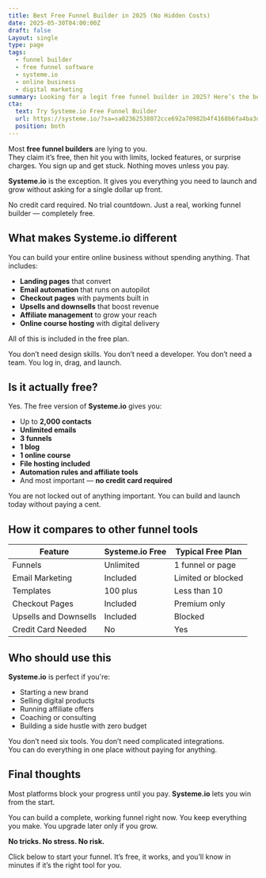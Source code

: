 ```yaml
---
title: Best Free Funnel Builder in 2025 (No Hidden Costs)
date: 2025-05-30T04:00:00Z
draft: false
Layout: single
type: page
tags:
  - funnel builder
  - free funnel software
  - systeme.io
  - online business
  - digital marketing
summary: Looking for a legit free funnel builder in 2025? Here’s the best no-BS option that actually works and costs nothing to start.
cta:
  text: Try Systeme.io Free Funnel Builder
  url: https://systeme.io/?sa=sa02362538072cce692a70982b4f4168b6fa4ba3d6
  position: both
---
```


<style>
.post-title {
  font-size: 1.8rem;
}
@media (min-width: 768px) {
  .post-title {
    font-size: 2.5rem;
  }
}
</style>

Most **free funnel builders** are lying to you.  
They claim it’s free, then hit you with limits, locked features, or surprise charges. You sign up and get stuck. Nothing moves unless you pay.

**Systeme.io** is the exception. It gives you everything you need to launch and grow without asking for a single dollar up front.

No credit card required. No trial countdown. Just a real, working funnel builder — completely free.

## What makes **Systeme.io** different

You can build your entire online business without spending anything. That includes:

- **Landing pages** that convert  
- **Email automation** that runs on autopilot  
- **Checkout pages** with payments built in  
- **Upsells and downsells** that boost revenue  
- **Affiliate management** to grow your reach  
- **Online course hosting** with digital delivery

All of this is included in the free plan.

You don’t need design skills. You don’t need a developer. You don’t need a team. You log in, drag, and launch.

## Is it actually free?

Yes. The free version of **Systeme.io** gives you:

- Up to **2,000 contacts**  
- **Unlimited emails**  
- **3 funnels**  
- **1 blog**  
- **1 online course**  
- **File hosting included**  
- **Automation rules and affiliate tools**  
- And most important — **no credit card required**

You are not locked out of anything important. You can build and launch today without paying a cent.

## How it compares to other funnel tools

<div class="mt-6 mb-10 w-full">
  <table class="w-full table-auto border border-[#00ff73] text-left text-sm text-white">
    <thead class="bg-gray-950 text-white">
      <tr>
        <th class="px-2 py-2 border border-[#00ff73] font-bold text-xs sm:text-sm">Feature</th>
        <th class="px-2 py-2 border border-[#00ff73] font-bold text-xs sm:text-sm">Systeme.io Free</th>
        <th class="px-2 py-2 border border-[#00ff73] font-bold text-xs sm:text-sm">Typical Free Plan</th>
      </tr>
    </thead>
    <tbody>
      <tr>
        <td class="px-2 py-2 border border-[#00ff73] text-xs sm:text-sm">Funnels</td>
        <td class="px-2 py-2 border border-[#00ff73] font-semibold text-[#00ff73] text-xs sm:text-sm">Unlimited</td>
        <td class="px-2 py-2 border border-[#00ff73] text-gray-300 text-xs sm:text-sm">1 funnel or page</td>
      </tr>
      <tr>
        <td class="px-2 py-2 border border-[#00ff73] text-xs sm:text-sm">Email Marketing</td>
        <td class="px-2 py-2 border border-[#00ff73] font-semibold text-[#00ff73] text-xs sm:text-sm">Included</td>
        <td class="px-2 py-2 border border-[#00ff73] text-gray-300 text-xs sm:text-sm">Limited or blocked</td>
      </tr>
      <tr>
        <td class="px-2 py-2 border border-[#00ff73] text-xs sm:text-sm">Templates</td>
        <td class="px-2 py-2 border border-[#00ff73] text-xs sm:text-sm">100 plus</td>
        <td class="px-2 py-2 border border-[#00ff73] text-gray-300 text-xs sm:text-sm">Less than 10</td>
      </tr>
      <tr>
        <td class="px-2 py-2 border border-[#00ff73] text-xs sm:text-sm">Checkout Pages</td>
        <td class="px-2 py-2 border border-[#00ff73] font-semibold text-[#00ff73] text-xs sm:text-sm">Included</td>
        <td class="px-2 py-2 border border-[#00ff73] text-gray-300 text-xs sm:text-sm">Premium only</td>
      </tr>
      <tr>
        <td class="px-2 py-2 border border-[#00ff73] text-xs sm:text-sm">Upsells and Downsells</td>
        <td class="px-2 py-2 border border-[#00ff73] font-semibold text-[#00ff73] text-xs sm:text-sm">Included</td>
        <td class="px-2 py-2 border border-[#00ff73] text-gray-300 text-xs sm:text-sm">Blocked</td>
      </tr>
      <tr>
        <td class="px-2 py-2 border border-[#00ff73] text-xs sm:text-sm">Credit Card Needed</td>
        <td class="px-2 py-2 border border-[#00ff73] font-semibold text-[#00ff73] text-xs sm:text-sm">No</td>
        <td class="px-2 py-2 border border-[#00ff73] text-gray-300 text-xs sm:text-sm">Yes</td>
      </tr>
    </tbody>
  </table>
</div>

## Who should use this

**Systeme.io** is perfect if you're:

- Starting a new brand  
- Selling digital products  
- Running affiliate offers  
- Coaching or consulting  
- Building a side hustle with zero budget

You don’t need six tools. You don’t need complicated integrations.  
You can do everything in one place without paying for anything.

## Final thoughts

Most platforms block your progress until you pay. **Systeme.io** lets you win from the start.

You can build a complete, working funnel right now. You keep everything you make. You upgrade later only if you grow.

**No tricks. No stress. No risk.**

Click below to start your funnel. It’s free, it works, and you’ll know in minutes if it’s the right tool for you.
